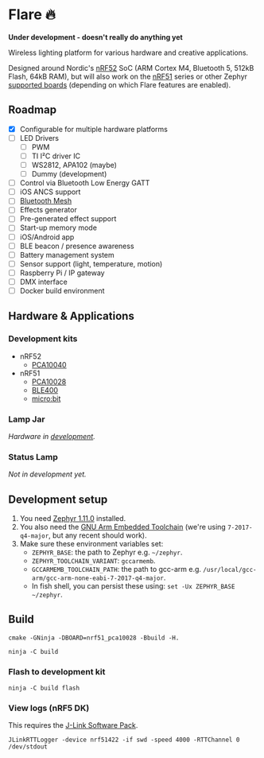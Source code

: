 # Flare 🔥

**Under development - doesn't really do anything yet**

Wireless lighting platform for various hardware and creative applications.

Designed around Nordic's [nRF52](https://www.nordicsemi.com/eng/Products/nRF52-Series-SoC) SoC (ARM Cortex M4, Bluetooth 5, 512kB Flash, 64kB RAM), but will also work on the [nRF51](https://www.nordicsemi.com/eng/Products/nRF51-Series-SoC) series or other Zephyr [supported boards](http://docs.zephyrproject.org/boards/boards.html) (depending on which Flare features are enabled).

## Roadmap

- [x] Configurable for multiple hardware platforms
- [ ] LED Drivers
    - [ ] PWM
    - [ ] TI I²C driver IC
    - [ ] WS2812, APA102 (maybe)
    - [ ] Dummy (development)
- [ ] Control via Bluetooth Low Energy GATT
- [ ] iOS ANCS support
- [ ] [Bluetooth Mesh](https://www.bluetooth.com/specifications/mesh-specifications)
- [ ] Effects generator
- [ ] Pre-generated effect support
- [ ] Start-up memory mode
- [ ] iOS/Android app
- [ ] BLE beacon / presence awareness
- [ ] Battery management system
- [ ] Sensor support (light, temperature, motion)
- [ ] Raspberry Pi / IP gateway
- [ ] DMX interface
- [ ] Docker build environment

## Hardware & Applications

### Development kits

- nRF52
    - [PCA10040](http://docs.zephyrproject.org/boards/arm/nrf52_pca10040/doc/nrf52_pca10040.html)
- nRF51
    - [PCA10028](http://docs.zephyrproject.org/boards/arm/nrf51_pca10028/doc/nrf51_pca10028.html)
    - [BLE400](http://docs.zephyrproject.org/boards/arm/nrf51_ble400/doc/nrf51_ble400.html)
    - [micro:bit](http://docs.zephyrproject.org/boards/arm/bbc_microbit/doc/board.html)

### Lamp Jar

*Hardware in [development](https://www.instagram.com/lightlabs/).*

### Status Lamp

*Not in development yet.*

## Development setup

1. You need [Zephyr 1.11.0](http://docs.zephyrproject.org/1.11.0/getting_started/getting_started.html) installed.
2. You also need the [GNU Arm Embedded Toolchain](https://developer.arm.com/open-source/gnu-toolchain/gnu-rm/downloads) (we're using `7-2017-q4-major`, but any recent should work).
3. Make sure these environment variables set:
    - `ZEPHYR_BASE`: the path to Zephyr e.g. `~/zephyr`.
    - `ZEPHYR_TOOLCHAIN_VARIANT`: `gccarmemb`.
    - `GCCARMEMB_TOOLCHAIN_PATH`: the path to gcc-arm e.g. `/usr/local/gcc-arm/gcc-arm-none-eabi-7-2017-q4-major`.
    - In fish shell, you can persist these using: `set -Ux ZEPHYR_BASE ~/zephyr`.

## Build

```
cmake -GNinja -DBOARD=nrf51_pca10028 -Bbuild -H.
```

```
ninja -C build
```

### Flash to development kit

```
ninja -C build flash
```

### View logs (nRF5 DK)

This requires the [J-Link Software Pack](https://www.segger.com/downloads/jlink/).

```
JLinkRTTLogger -device nrf51422 -if swd -speed 4000 -RTTChannel 0 /dev/stdout
```
